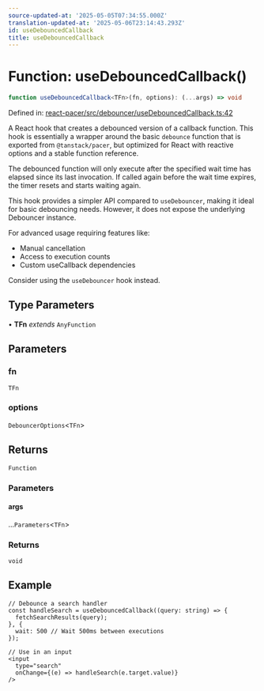 ```yaml
---
source-updated-at: '2025-05-05T07:34:55.000Z'
translation-updated-at: '2025-05-06T23:14:43.293Z'
id: useDebouncedCallback
title: useDebouncedCallback
---
```


<!-- DO NOT EDIT: this page is autogenerated from the type comments -->

# Function: useDebouncedCallback()

```ts
function useDebouncedCallback<TFn>(fn, options): (...args) => void
```

Defined in: [react-pacer/src/debouncer/useDebouncedCallback.ts:42](https://github.com/TanStack/pacer/blob/main/packages/react-pacer/src/debouncer/useDebouncedCallback.ts#L42)

A React hook that creates a debounced version of a callback function.
This hook is essentially a wrapper around the basic `debounce` function
that is exported from `@tanstack/pacer`,
but optimized for React with reactive options and a stable function reference.

The debounced function will only execute after the specified wait time has elapsed
since its last invocation. If called again before the wait time expires, the timer
resets and starts waiting again.

This hook provides a simpler API compared to `useDebouncer`, making it ideal for basic
debouncing needs. However, it does not expose the underlying Debouncer instance.

For advanced usage requiring features like:
- Manual cancellation
- Access to execution counts
- Custom useCallback dependencies

Consider using the `useDebouncer` hook instead.

## Type Parameters

• **TFn** *extends* `AnyFunction`

## Parameters

### fn

`TFn`

### options

`DebouncerOptions`\<`TFn`\>

## Returns

`Function`

### Parameters

#### args

...`Parameters`\<`TFn`\>

### Returns

`void`

## Example

```tsx
// Debounce a search handler
const handleSearch = useDebouncedCallback((query: string) => {
  fetchSearchResults(query);
}, {
  wait: 500 // Wait 500ms between executions
});

// Use in an input
<input
  type="search"
  onChange={(e) => handleSearch(e.target.value)}
/>
```
